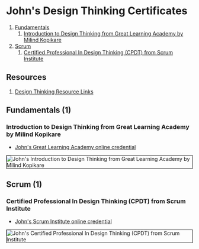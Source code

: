 # John's Design Thinking Certificates
1. [Fundamentals](#fundamentals-1)
    1. [Introduction to Design Thinking from Great Learning Academy by Milind Kopikare](#introduction-to-design-thinking-from-great-learning-academy-by-milind-kopikare)
1. [Scrum](#scrum-1)
    1. [Certified Professional In Design Thinking (CPDT) from Scrum Institute](#certified-professional-in-design-thinking-cpdt-from-scrum-institute)
## Resources

1. [Design Thinking Resource Links](../design-thinking_resource-links)
## Fundamentals (1)
### Introduction to Design Thinking from Great Learning Academy by Milind Kopikare
* [John's Great Learning Academy online credential](https://verify.mygreatlearning.com/verify/IQVEANNH)

<img src="../cert_design-thinking_introduction-to-design-thinking_greatlearning_cert-IQVEANNH_2024-02-24.jpg" alt="John's Introduction to Design Thinking from Great Learning Academy by Milind Kopikare" style="border:1px solid #000000" />

## Scrum (1)
### Certified Professional In Design Thinking (CPDT) from Scrum Institute
* [John's Scrum Institute online credential](https://www.scrum-institute.org/badges/34525810407940)

<img src="../cert_scrum_ux_scrum-institute_certified-professional-in-design-thinking--cpdt_2023-09-24_cert-34525810407940.png" alt="John's Certified Professional In Design Thinking (CPDT) from Scrum Institute" style="border:1px solid #000000" />

